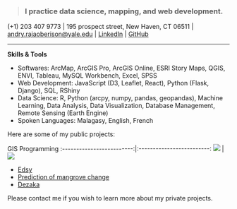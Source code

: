 > ### I practice data science, mapping, and web development.


(+1) 203 407 9773   |   195 prospect street, New Haven, CT 06511    |   andry.rajaoberison@yale.edu   |   [LinkedIn](https://www.linkedin.com/in/rajaoberison)  | [GitHub](https://github.com/rajaoberison)

----------------------

**Skills & Tools**
- Softwares: ArcMap, ArcGIS Pro, ArcGIS Online, ESRI Story Maps, QGIS, ENVI, Tableau, MySQL Workbench, Excel, SPSS
- Web Development: JavaScript (D3, Leaflet, React), Python (Flask, Django), SQL, RShiny
- Data Science: R, Python (arcpy, numpy, pandas, geopandas), Machine Learning, Data Analysis, Data Visualization, Database Management, Remote Sensing (Earth Engine)
- Spoken Languages: Malagasy, English, French

Here are some of my public projects:

GIS Programming
:-------------------------:|:-------------------------:
![](rajaoberison.github.io/images/states/Alabama.png)  |  ![](rajaoberison.github.io/images/states/Alabama.png)


* [Edsy](http://edsy.rajaoberison.com)
* [Prediction of mangrove change](https://rajaoberison.github.io/LandcoverPrediction/)
* [Dezaka](http://dezaka.rajaoberison.com/current-data.html)

Please contact me if you wish to learn more about my private projects.
